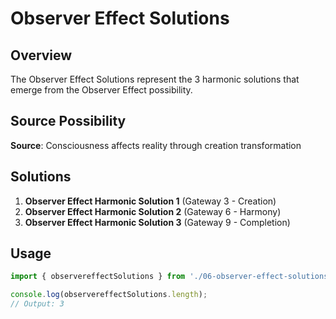 # Observer Effect Solutions

## Overview

The Observer Effect Solutions represent the 3 harmonic solutions that emerge from the Observer Effect possibility.

## Source Possibility

**Source**: Consciousness affects reality through creation transformation

## Solutions

1. **Observer Effect Harmonic Solution 1** (Gateway 3 - Creation)
2. **Observer Effect Harmonic Solution 2** (Gateway 6 - Harmony)
3. **Observer Effect Harmonic Solution 3** (Gateway 9 - Completion)

## Usage

```typescript
import { observereffectSolutions } from './06-observer-effect-solutions';

console.log(observereffectSolutions.length);
// Output: 3
```
